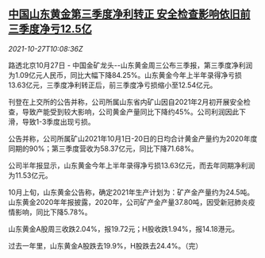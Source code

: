<!--1635330663000-->
[中国山东黄金第三季度净利转正 安全检查影响依旧前三季度净亏12.5亿](https://cn.reuters.com/article/shandong-gold-profit-1027-wedn-idCNKBS2HH16U)
------

<div><i>2021-10-27T10:08:36Z</i></div><p>路透北京10月27日 - 中国金矿龙头--山东黄金周三公布三季报，第三季度净利润为1.09亿元人民币，同比大幅下降84.25%。山东黄金今年上半年录得净亏损13.63亿元，三季度净利转正后，前三季度净亏损缩小至12.54亿元。</p><p>刊登在上交所的公告并称，公司所属山东省内矿山因自2021年2月初开展安全检查，导致产能受到较大影响，公司黄金产量同比下降约45%。公司利润因此下滑，导致1-3季度出现亏损。</p><p>公告并称，公司所属矿山2021年10月1日-20日的日均合计黄金产量约为2020年度同期的90%；第三季度营收为58.37亿元，同比下降71.68%。</p><p>公司半年报显示，山东黄金今年上半年录得净亏损13.63亿元，而去年同期净利润为11.53亿元。</p><p>10月上旬，山东黄金公告称，确定2021年生产计划为：矿产金产量约为24.5吨。山东黄金2020年年报披露，2020年，公司矿产金产量37.80吨，因受新冠肺炎疫情影响，同比下降5.78%。</p><p>山东黄金A股周三收跌2.04%，报19.72元；H股收跌1.94%，报14.18港元。</p><p>过去一年里，山东黄金A股跌去19.9%，H股跌去24.4%。（完）</p>
